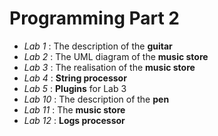 # Programming Part 2
* *Lab 1* : The description of the **guitar**
* *Lab 2* : The UML diagram of the **music store**
* *Lab 3* : The realisation of the **music store**
* *Lab 4* : **String processor**
* *Lab 5* : **Plugins** for Lab 3
* *Lab 10* : The description of the **pen**
* *Lab 11* : The **music store** 
* *Lab 12* : **Logs processor**